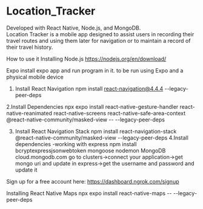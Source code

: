 # Location_Tracker
Developed with React Native, Node.js, and MongoDB.  
Location Tracker is a mobile app designed to assist users in recording their travel routes and
using them later for navigation or to maintain a record of their travel history.

How to use it
Installing Node.js
https://nodejs.org/en/download/

Expo
install expo app and run program in it.
to be run using Expo and a physical mobile device 

1. Install React Navigation
npm install react-navigation@4.4.4 --legacy-peer-deps

2.Install Dependencies
npx expo install react-native-gesture-handler react-native-reanimated react-native-screens 
react-native-safe-area-context @react-native-community/masked-view -- --legacy-peer-deps

3. Install React Navigation Stack
   npm install react-navigation-stack @react-native-community/masked-view --legacy-peer-deps
4.Install dependencies -working with express
  npm install bcryptexpressjsonwebtoken mongoose nodemon
MongoDB
cloud.mongodb.com
go to clusters->connect your application->get mongo uri and update in express->get the username and password and update it

  
Sign up for a free account here:
https://dashboard.ngrok.com/signup

Installing React Native Maps
npx expo install react-native-maps -- --legacy-peer-deps
